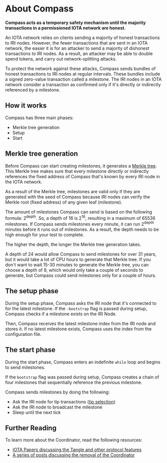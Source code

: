# About Compass

**Compass acts as a temporary safety mechanism until the majority transactions in a permissioned IOTA network are honest.**

An IOTA network relies on clients sending a majority of honest transactions to IRI nodes. However, the fewer transactions that are sent in an IOTA network, the easier it is for an attacker to send a majority of dishonest transactions to IRI nodes. As a result, an attacker may be able to double spend tokens, and carry out network-splitting attacks.
 
To protect the network against these attacks, Compass sends bundles of honest transactions to IRI nodes at regular intervals. These bundles include a signed zero-value transaction called a milestone. The IRI nodes in an IOTA network consider a transaction as confirmed only if it's directly or indirectly referenced by a milestone.

## How it works

Compass has three main phases:
* Merkle tree generation
* Setup
* Start

## Merkle tree generation

Before Compass can start creating milestones, it generates a [Merkle tree](https://en.wikipedia.org/wiki/Merkle_tree). This Merkle tree makes sure that every milestone directly or indirectly references the fixed address of Compass that's known by every IRI node in the IOTA network.

As a result of the Merkle tree, milestones are valid only if they are generated with the seed of Compass because IRI nodes can verify the Merkle root (fixed address) of any given leaf (milestone).

The amount of milestones Compass can send is based on the following formula: 2<sup>depth</sup>.
So, a depth of 16 is 2<sup>16</sup>, resulting in a maximum of 65536 milestones. If Compass sends milestones every minute, it can run 2<sup>depth</sup> minutes before it runs out of milestones. As a result, the depth needs to be high enough for your test to complete.

The higher the depth, the longer the Merkle tree generation takes.

A depth of 24 would allow Compass to send milestones for over 31 years, but it would take a lot of CPU hours to generate that Merkle tree. If you don't want to wait 15-30 minutes to generate the Merkle tree, you can choose a depth of 8, which would only take a couple of seconds to generate, but Compass could send milestones only for a couple of hours.

## The setup phase
During the setup phase, Compass asks the IRI node that it's connected to for the latest milestone. If the `-bootstrap` flag is passed during setup, Compass checks if a milestone exists on the IRI Node.

Then, Compass receives the latest milestone index from the IRI node and stores it. If no latest milestone exists, Compass uses the index from the configuration file.

## The start phase
During the start phase, Compass enters an indefinite `while` loop and begins to send milestones.

If the `bootstrap` flag was passed during setup, Compass creates a chain of four milestones that sequentially reference the previous milestone.

Compass sends milestones by doing the following:
* Ask the IRI node for tip transactions ([tip selection](root://iri/0.1/concepts/tip-selection.md))
* Ask the IRI node to broadcast the milestone
* Sleep until the next tick
 
## Further Reading 

To learn more about the Coordinator, read the following resources:
- [IOTA Papers discussing the Tangle and other protocol features](https://www.iota.org/research/academic-papers)
- [A series of posts discussing the removal of the Coordinator](https://blog.iota.org/coordinator-part-1-the-path-to-coordicide-ee4148a8db08)
